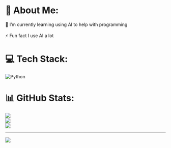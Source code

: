# 💫 About Me:
🌱 I’m currently learning using AI to help with programming<br><br>⚡ Fun fact I use AI a lot


# 💻 Tech Stack:
![Python](https://img.shields.io/badge/python-3670A0?style=flat&logo=python&logoColor=ffdd54)
# 📊 GitHub Stats:
![](https://github-readme-stats.vercel.app/api?username=gosheto1234&theme=shadow_blue&hide_border=false&include_all_commits=false&count_private=false)<br/>
![](https://nirzak-streak-stats.vercel.app/?user=gosheto1234&theme=shadow_blue&hide_border=false)<br/>
![](https://github-readme-stats.vercel.app/api/top-langs/?username=gosheto1234&theme=shadow_blue&hide_border=false&include_all_commits=false&count_private=false&layout=compact)

---
[![](https://visitcount.itsvg.in/api?id=gosheto1234&icon=0&color=1)](https://visitcount.itsvg.in)

<!-- Proudly created with GPRM ( https://gprm.itsvg.in ) -->
